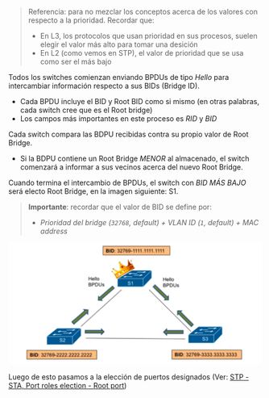 > Referencia: para no mezclar los conceptos acerca de los valores con respecto a la prioridad. Recordar que:
> - En L3, los protocolos que usan prioridad en sus procesos, suelen elegir el valor más alto para tomar una desición
> - En L2 (como vemos en STP), el valor de prioridad que se usa como ser el más bajo



Todos los switches comienzan enviando BPDUs de tipo _Hello_ para intercambiar información respecto a sus BIDs (Bridge ID). 

- Cada BPDU incluye el BID y Root BID como si mismo (en otras palabras, cada switch cree que es el Root bridge)
-  Los campos más importantes en este proceso es _RID_ y _BID_

Cada switch compara las BDPU recibidas contra su propio valor de Root Bridge. 
- Si la BDPU contiene un Root Bridge _MENOR_ al almacenado, el switch comenzará a informar a sus vecinos acerca del nuevo Root Bridge.

Cuando termina el intercambio de BPDUs, el switch con _BID MÁS BAJO_ será electo Root Bridge, en la imagen siguiente: S1.


> **Importante**: recordar que el valor de BID se define por:
> - _Prioridad del bridge (`32768`, default) + VLAN ID (`1`, default) + MAC address_

![normal](_anexos_/Screenshot%20from%202024-01-02%2011-49-46.png)

Luego de esto pasamos a la elección de puertos designados (Ver: [STP - STA, Port roles election - Root port](STP%20-%20STA,%20Port%20roles%20election%20-%20Root%20port.md))